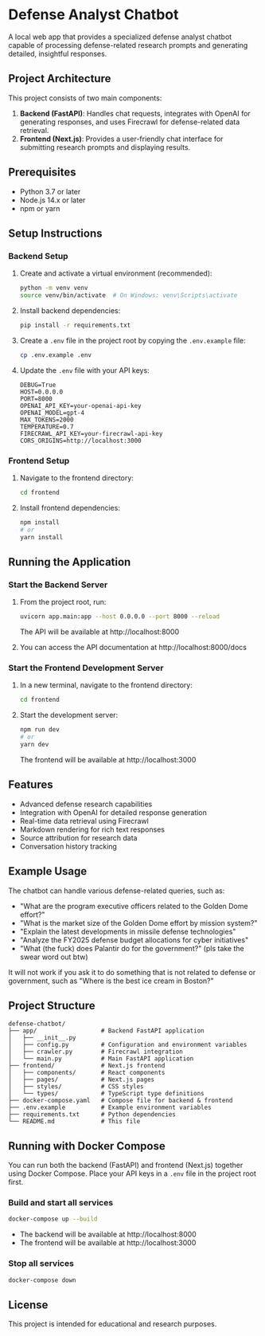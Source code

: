 # Defense Analyst Chatbot

A local web app that provides a specialized defense analyst chatbot capable of processing defense-related research prompts and generating detailed, insightful responses.

## Project Architecture

This project consists of two main components:

1. **Backend (FastAPI)**: Handles chat requests, integrates with OpenAI for generating responses, and uses Firecrawl for defense-related data retrieval.
2. **Frontend (Next.js)**: Provides a user-friendly chat interface for submitting research prompts and displaying results.

## Prerequisites

- Python 3.7 or later
- Node.js 14.x or later
- npm or yarn

## Setup Instructions

### Backend Setup

1. Create and activate a virtual environment (recommended):
   ```bash
   python -m venv venv
   source venv/bin/activate  # On Windows: venv\Scripts\activate
   ```

2. Install backend dependencies:
   ```bash
   pip install -r requirements.txt
   ```

3. Create a `.env` file in the project root by copying the `.env.example` file:
   ```bash
   cp .env.example .env
   ```

4. Update the `.env` file with your API keys:
   ```
   DEBUG=True
   HOST=0.0.0.0
   PORT=8000
   OPENAI_API_KEY=your-openai-api-key
   OPENAI_MODEL=gpt-4
   MAX_TOKENS=2000
   TEMPERATURE=0.7
   FIRECRAWL_API_KEY=your-firecrawl-api-key
   CORS_ORIGINS=http://localhost:3000
   ```

### Frontend Setup

1. Navigate to the frontend directory:
   ```bash
   cd frontend
   ```

2. Install frontend dependencies:
   ```bash
   npm install
   # or
   yarn install
   ```

## Running the Application

### Start the Backend Server

1. From the project root, run:
   ```bash
   uvicorn app.main:app --host 0.0.0.0 --port 8000 --reload
   ```
   The API will be available at http://localhost:8000

2. You can access the API documentation at http://localhost:8000/docs

### Start the Frontend Development Server

1. In a new terminal, navigate to the frontend directory:
   ```bash
   cd frontend
   ```

2. Start the development server:
   ```bash
   npm run dev
   # or
   yarn dev
   ```
   The frontend will be available at http://localhost:3000

## Features

- Advanced defense research capabilities
- Integration with OpenAI for detailed response generation
- Real-time data retrieval using Firecrawl
- Markdown rendering for rich text responses
- Source attribution for research data
- Conversation history tracking

## Example Usage

The chatbot can handle various defense-related queries, such as:
- "What are the program executive officers related to the Golden Dome effort?"
- "What is the market size of the Golden Dome effort by mission system?"
- "Explain the latest developments in missile defense technologies"
- "Analyze the FY2025 defense budget allocations for cyber initiatives"
- "What (the fuck) does Palantir do for the government?" (pls take the swear word out btw)

It will not work if you ask it to do something that is not related to defense or government, such as "Where is the best ice cream in Boston?"

## Project Structure

```
defense-chatbot/
├── app/                  # Backend FastAPI application
│   ├── __init__.py
│   ├── config.py         # Configuration and environment variables
│   ├── crawler.py        # Firecrawl integration
│   └── main.py           # Main FastAPI application
├── frontend/             # Next.js frontend
│   ├── components/       # React components
│   ├── pages/            # Next.js pages
│   ├── styles/           # CSS styles
│   └── types/            # TypeScript type definitions
├── docker-compose.yaml   # Compose file for backend & frontend
├── .env.example          # Example environment variables
├── requirements.txt      # Python dependencies
└── README.md             # This file
```

## Running with Docker Compose

You can run both the backend (FastAPI) and frontend (Next.js) together using Docker Compose. Place your API keys in a `.env` file in the project root first.

### Build and start all services
```sh
docker-compose up --build
```
- The backend will be available at http://localhost:8000
- The frontend will be available at http://localhost:3000

### Stop all services
```sh
docker-compose down
```




## License

This project is intended for educational and research purposes.
